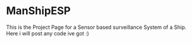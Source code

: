 # ManShipESP

This is the Project Page for a Sensor based surveillance System of a Ship. Here i will post any code ive got :)
